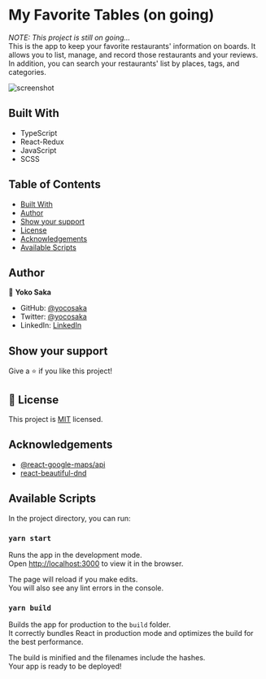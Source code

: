 # My Favorite Tables (on going)

_NOTE: This project is still on going..._<br />
This is the app to keep your favorite restaurants' information on boards.
It allows you to list, manage, and record those restaurants and your reviews.
In addition, you can search your restaurants' list by places, tags, and categories.

![screenshot](./screenshots/tables.gif)

<!-- ![screenshot](./screenshots/add-table.png)
![screenshot](./screenshots/map.png) -->

## Built With

- TypeScript
- React-Redux
- JavaScript
- SCSS

## Table of Contents

- [Built With](#built-with)
  <!-- - [Live Demo](#live-demo) -->
  <!-- - [Getting Started](#getting-started) -->
- [Author](#author)
  <!-- - [Contributing](#contributing) -->
- [Show your support](#show-your-support)
- [License](#license)
- [Acknowledgements](#acknowledgements)
- [Available Scripts](#available-scripts)

<!-- ## Live Demo

[Live Demo Link](https://yokosaka-weather-app.herokuapp.com/) -->

## Author

👤 **Yoko Saka**

- GitHub: [@yocosaka](https://github.com/yocosaka)
- Twitter: [@yocosaka](https://twitter.com/yocosaka)
- LinkedIn: [LinkedIn](https://www.linkedin.com/in/yokosaka)

## Show your support

Give a ⭐️ if you like this project!

## 📝 License

This project is [MIT](./LICENSE) licensed.

## Acknowledgements

- [@react-google-maps/api](https://github.com/JustFly1984/react-google-maps-api)
- [react-beautiful-dnd](https://github.com/atlassian/react-beautiful-dnd)

## Available Scripts

In the project directory, you can run:

### `yarn start`

Runs the app in the development mode.\
Open [http://localhost:3000](http://localhost:3000) to view it in the browser.

The page will reload if you make edits.\
You will also see any lint errors in the console.

### `yarn build`

Builds the app for production to the `build` folder.\
It correctly bundles React in production mode and optimizes the build for the best performance.

The build is minified and the filenames include the hashes.\
Your app is ready to be deployed!

<!-- See the section about [deployment](https://facebook.github.io/create-react-app/docs/deployment) for more information. -->
